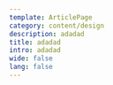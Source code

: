 ```yaml
---
template: ArticlePage
category: content/design
description: adadad
title: adadad
intro: adadad
wide: false
lang: false
---
```

